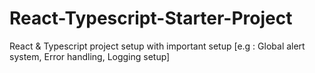 # React-Typescript-Starter-Project

React &amp; Typescript project setup with important setup [e.g : Global alert system, Error handling, Logging setup]
